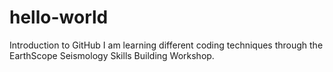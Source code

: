 # hello-world
Introduction to GitHub
I am learning different coding techniques through the EarthScope Seismology Skills Building Workshop.
